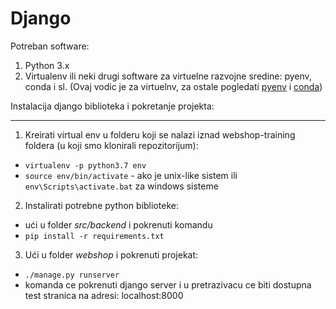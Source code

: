 # Django

Potreban software:
1. Python 3.x
2. Virtualenv ili neki drugi software za virtuelne razvojne sredine: pyenv, conda i sl. (Ovaj vodic je za virtuelnv, za ostale pogledati [pyenv](https://realpython.com/intro-to-pyenv/) i [conda](https://docs.conda.io/projects/conda/en/latest/user-guide/index.html))

Instalacija django biblioteka i pokretanje projekta:
____________________________

1. Kreirati virtual env u folderu koji se nalazi iznad webshop-training foldera (u koji smo klonirali repozitorijum):
- ```virtualenv -p python3.7 env```
- ```source env/bin/activate``` - ako je unix-like sistem ili ```env\Scripts\activate.bat``` za windows sisteme

2. Instalirati potrebne python biblioteke:
- ući u folder *src/backend* i pokrenuti komandu
- ```pip install -r requirements.txt```

3. Ući u folder *webshop* i pokrenuti projekat:
- ```./manage.py runserver```
- komanda ce pokrenuti django server i u pretrazivacu ce biti dostupna test stranica na adresi: localhost:8000


